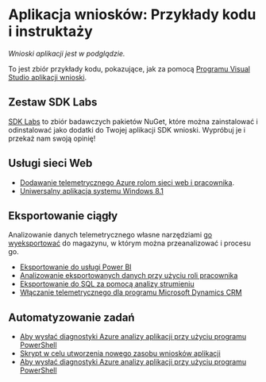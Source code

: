 <properties 
    pageTitle="Aplikacja wniosków: Przykłady kodu i instruktaży" 
    description="Próbki, które można dostosować do własnych aplikacji." 
    services="application-insights" 
    documentationCenter="windows"
    authors="alancameronwills" 
    manager="douge"/>

<tags 
    ms.service="application-insights" 
    ms.workload="tbd" 
    ms.tgt_pltfrm="ibiza" 
    ms.devlang="na" 
    ms.topic="article" 
    ms.date="01/05/2016" 
    ms.author="awills"/>

#  <a name="application-insights-code-samples-and-walkthroughs"></a>Aplikacja wniosków: Przykłady kodu i instruktaży

*Wnioski aplikacji jest w podglądzie.*

To jest zbiór przykłady kodu, pokazujące, jak za pomocą [Programu Visual Studio aplikacji wnioski](app-insights-overview.md).

## <a name="sdk-labs"></a>Zestaw SDK Labs

[SDK Labs](https://www.myget.org/gallery/applicationinsights-sdk-labs) to zbiór badawczych pakietów NuGet, które można zainstalować i odinstalować jako dodatki do Twojej aplikacji SDK wnioski. Wypróbuj je i przekaż nam swoją opinię!

## <a name="web-services"></a>Usługi sieci Web

* [Dodawanie telemetrycznego Azure rolom sieci web i pracownika](https://github.com/Microsoft/ApplicationInsights-Home/tree/master/Samples/AzureEmailService).
* [Uniwersalny aplikacja systemu Windows 8.1](https://github.com/Microsoft/ApplicationInsights-Home/tree/master/Samples/Windows%208.1%20Universal/)

## <a name="continuous-export"></a>Eksportowanie ciągły

Analizowanie danych telemetrycznego własne narzędziami [go wyeksportować](app-insights-export-telemetry.md) do magazynu, w którym można przeanalizować i procesu go.

* [Eksportowanie do usługi Power BI](app-insights-export-power-bi.md) 
* [Analizowanie eksportowanych danych przy użyciu roli pracownika](app-insights-code-sample-export-telemetry-sql-database.md)
* [Eksportowanie do SQL za pomocą analizy strumieniu](app-insights-code-sample-export-sql-stream-analytics.md)
* [Włączanie telemetrycznego dla programu Microsoft Dynamics CRM](app-insights-sample-mscrm.md)


## <a name="automate-tasks"></a>Automatyzowanie zadań

* [Aby wysłać diagnostyki Azure analizy aplikacji przy użyciu programu PowerShell](app-insights-powershell.md)
* [Skrypt w celu utworzenia nowego zasobu wniosków aplikacji](app-insights-powershell-script-create-resource.md)
* [Aby wysłać diagnostyki Azure analizy aplikacji przy użyciu programu PowerShell](app-insights-powershell-azure-diagnostics.md)








 
